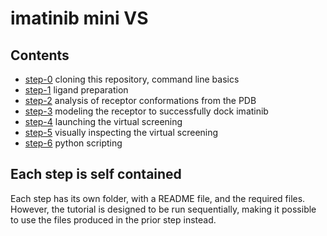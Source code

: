 # imatinib mini VS


## Contents

 - [step-0](step-0) cloning this repository, command line basics
 - [step-1](step-1) ligand preparation
 - [step-2](step-2) analysis of receptor conformations from the PDB
 - [step-3](step-3) modeling the receptor to successfully dock imatinib
 - [step-4](step-4) launching the virtual screening
 - [step-5](step-5) visually inspecting the virtual screening
 - [step-6](step-6) python scripting



## Each step is self contained

Each step has its own folder, with a README file, and the required files.
However, the tutorial is designed to be run sequentially, making it possible
to use the files produced in the prior step instead.
